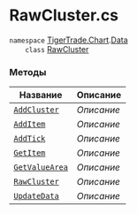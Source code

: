 
# RawCluster.cs
`namespace` [TigerTrade.Chart](../../../TigerTrade.Chart.md).[Data](../../../TigerTrade.Chart/Data.md)  
        `    class` [RawCluster](../RawCluster.cs.md)

### Методы
| Название | Описание |
| --- | --- |
| [`AddCluster`](./Методы/AddCluster.md) | *Описание* |
| [`AddItem`](./Методы/AddItem.md) | *Описание* |
| [`AddTick`](./Методы/AddTick.md) | *Описание* |
| [`GetItem`](./Методы/GetItem.md) | *Описание* |
| [`GetValueArea`](./Методы/GetValueArea.md) | *Описание* |
| [`RawCluster`](./Методы/RawCluster.md) | *Описание* |
| [`UpdateData`](./Методы/UpdateData.md) | *Описание* |
